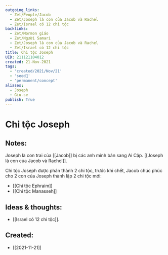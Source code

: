 ```yaml
---
outgoing_links:
  - Zet/People/Jacob
  - Zet/Joseph là con của Jacob và Rachel
  - Zet/Israel có 12 chi tộc
backlinks:
  - Zet/Mormon giáo
  - Zet/Người Samari
  - Zet/Joseph là con của Jacob và Rachel
  - Zet/Israel có 12 chi tộc
title: Chi tộc Joseph
UID: 211121104012
created: 21-Nov-2021
tags:
  - 'created/2021/Nov/21'
  - 'seed🥜'
  - 'permanent/concept'
aliases:
  - Joseph
  - Giu-se
publish: True
---
```

# Chi tộc Joseph

## Notes:
Joseph là con trai của [[Jacob]] bị các anh mình bán sang Ai Cập. [[Joseph là con của Jacob và Rachel]]. 

Chi tộc Joseph được phân thành 2 chi tộc, trước khi chết, Jacob chúc phúc cho 2 con của Joseph thành lập 2 chi tộc mới:

- [[Chi tộc Ephraim]]
- [[Chi tộc Manasseh]] 

## Ideas & thoughts:
- [[Israel có 12 chi tộc]].

## Created:
- [[2021-11-21]]
